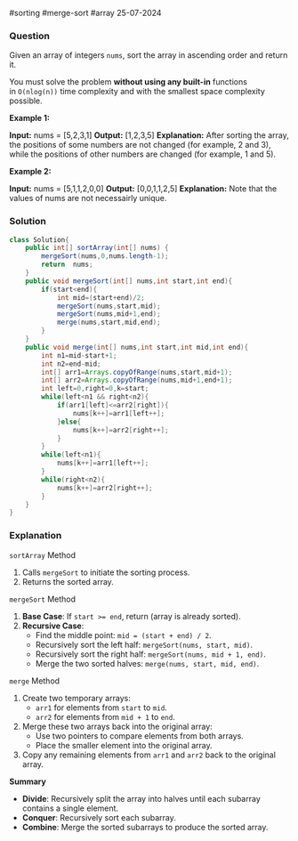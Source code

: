 #sorting #merge-sort #array 
25-07-2024
### Question
Given an array of integers `nums`, sort the array in ascending order and return it.

You must solve the problem **without using any built-in** functions in `O(nlog(n))` time complexity and with the smallest space complexity possible.

**Example 1:**

**Input:** nums = [5,2,3,1]
**Output:** [1,2,3,5]
**Explanation:** After sorting the array, the positions of some numbers are not changed (for example, 2 and 3), while the positions of other numbers are changed (for example, 1 and 5).

**Example 2:**

**Input:** nums = [5,1,1,2,0,0]
**Output:** [0,0,1,1,2,5]
**Explanation:** Note that the values of nums are not necessairly unique.


### Solution
```java
class Solution{
	public int[] sortArray(int[] nums) {  
	    mergeSort(nums,0,nums.length-1);  
	    return  nums;  
	}  
	public void mergeSort(int[] nums,int start,int end){  
	    if(start<end){  
	        int mid=(start+end)/2;  
	        mergeSort(nums,start,mid);  
	        mergeSort(nums,mid+1,end);  
	        merge(nums,start,mid,end);  
	    }  
	}  
	public void merge(int[] nums,int start,int mid,int end){  
	    int n1=mid-start+1;  
	    int n2=end-mid;  
	    int[] arr1=Arrays.copyOfRange(nums,start,mid+1);  
	    int[] arr2=Arrays.copyOfRange(nums,mid+1,end+1);  
	    int left=0,right=0,k=start;  
	    while(left<n1 && right<n2){  
	        if(arr1[left]<=arr2[right]){  
	            nums[k++]=arr1[left++];  
	        }else{  
	            nums[k++]=arr2[right++];  
	        }  
	    }  
	    while(left<n1){  
	        nums[k++]=arr1[left++];  
	    }  
	    while(right<n2){  
	        nums[k++]=arr2[right++];  
	    }  
	}
}
```

### Explanation
 `sortArray` Method

1. Calls `mergeSort` to initiate the sorting process.
2. Returns the sorted array.

`mergeSort` Method

1. **Base Case**: If `start >= end`, return (array is already sorted).
2. **Recursive Case**:
    - Find the middle point: `mid = (start + end) / 2`.
    - Recursively sort the left half: `mergeSort(nums, start, mid)`.
    - Recursively sort the right half: `mergeSort(nums, mid + 1, end)`.
    - Merge the two sorted halves: `merge(nums, start, mid, end)`.

`merge` Method

1. Create two temporary arrays:
    - `arr1` for elements from `start` to `mid`.
    - `arr2` for elements from `mid + 1` to `end`.
2. Merge these two arrays back into the original array:
    - Use two pointers to compare elements from both arrays.
    - Place the smaller element into the original array.
3. Copy any remaining elements from `arr1` and `arr2` back to the original array.

**Summary**

- **Divide**: Recursively split the array into halves until each subarray contains a single element.
- **Conquer**: Recursively sort each subarray.
- **Combine**: Merge the sorted subarrays to produce the sorted array.
